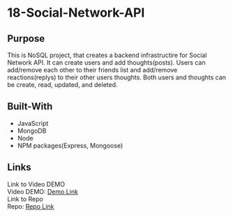 # 18-Social-Network-API

## Purpose
This is NoSQL project, that creates a backend infrastructire for Social Network API. It can create users and add thoughts(posts). Users can add/remove each other to their friends list and add/remove reactions(replys) to their other users thoughts. Both users and thoughts can be create, read, updated, and deleted.  

## Built-With
- JavaScript
- MongoDB 
- Node
- NPM packages(Express, Mongoose)


## Links
Link to Video DEMO    
Video DEMO: [Demo Link](https://drive.google.com/file/d/1Ux52RQMQmGc_Qlm9ge_ZrbcK9KgpHaPu/view)   
Link to Repo  
Repo: [Repo Link](https://github.com/jcc83267/18-Social-Network-API)  
